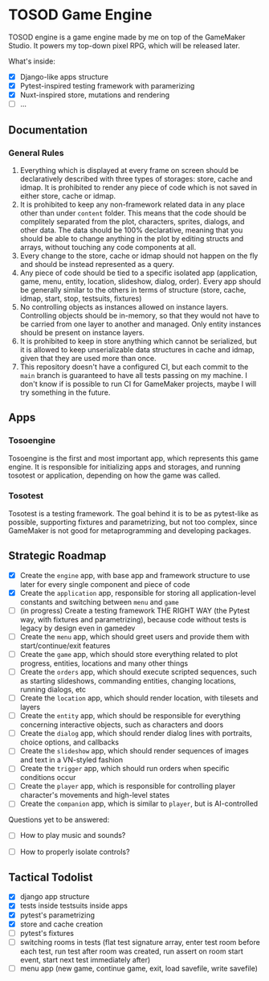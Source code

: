 # TOSOD Game Engine

TOSOD engine is a game engine made by me on top of the GameMaker Studio. It powers my top-down pixel RPG, which will be released later.

What's inside:
- [x] Django-like apps structure
- [x] Pytest-inspired testing framework with paramerizing
- [x] Nuxt-inspired store, mutations and rendering
- [ ] ...

## Documentation

### General Rules

1. Everything which is displayed at every frame on screen should be declaratively described with three types of storages: store, cache and idmap. It is prohibited to render any piece of code which is not saved in either store, cache or idmap.
2. It is prohibited to keep any non-framework related data in any place other than under `content` folder. This means that the code should be complitely separated from the plot, characters, sprites, dialogs, and other data. The data should be 100% declarative, meaning that you should be able to change anything in the plot by editing structs and arrays, without touching any code components at all.
3. Every change to the store, cache or idmap should not happen on the fly and should be instead represented as a query. 
4. Any piece of code should be tied to a specific isolated app (application, game, menu, entity, location, slideshow, dialog, order). Every app should be generally similar to the others in terms of structure (store, cache, idmap, start, stop, testsuits, fixtures)
5. No controlling objects as instances allowed on instance layers. Controlling objects should be in-memory, so that they would not have to be carried from one layer to another and managed. Only entity instances should be present on instance layers.
6. It is prohibited to keep in store anything which cannot be serialized, but it is allowed to keep unserializable data structures in cache and idmap, given that they are used more than once.
7. This repository doesn't have a configured CI, but each commit to the `main` branch is guaranteed to have all tests passing on my machine. I don't know if is possible to run CI for GameMaker projects, maybe I will try something in the future.

## Apps

### Tosoengine

Tosoengine is the first and most important app, which represents this game engine. It is responsible for initializing apps and storages, and running tosotest or application, depending on how the game was called.

### Tosotest

Tosotest is a testing framework. The goal behind it is to be as pytest-like as possible, supporting fixtures and parametrizing, but not too complex, since GameMaker is not good for metaprogramming and developing packages.

## Strategic Roadmap

- [x] Create the `engine` app, with base app and framework structure to use later for every single component and piece of code
- [x] Create the `application` app, responsible for storing all application-level constants and switching between `menu` and `game`  
- [ ] (in progress) Create a testing framework THE RIGHT WAY (the Pytest way, with fixtures and parametrizing), because code without tests is legacy by design even in gamedev
- [ ] Create the `menu` app, which should greet users and provide them with start/continue/exit features
- [ ] Create the `game` app, which should store everything related to plot progress, entities, locations and many other things
- [ ] Create the `orders` app, which should execute scripted sequences, such as starting slideshows, commanding entities, changing locations, running dialogs, etc
- [ ] Create the `location` app, which should render location, with tilesets and layers
- [ ] Create the `entity` app, which should be responsible for everything concerning interactive objects, such as characters and doors
- [ ] Create the `dialog` app, which should render dialog lines with portraits, choice options, and callbacks
- [ ] Create the `slideshow` app, which should render sequences of images and text in a VN-styled fashion
- [ ] Create the `trigger` app, which should run orders when specific conditions occur
- [ ] Create the `player` app, which is responsible for controlling player character's movements and high-level states
- [ ] Create the `companion` app, which is similar to `player`, but is AI-controlled

Questions yet to be answered:
- [ ] How to play music and sounds?
- [ ] How to properly isolate controls?


## Tactical Todolist

- [x] django app structure
- [x] tests inside testsuits inside apps
- [x] pytest's parametrizing
- [x] store and cache creation
- [ ] pytest's fixtures
- [ ] switching rooms in tests (flat test signature array, enter test room before each test, run test after room was created, run assert on room start event, start next test immediately after)
- [ ] menu app (new game, continue game, exit, load savefile, write savefile)
